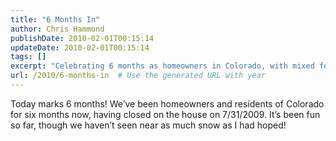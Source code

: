 ```yaml
---
title: "6 Months In"
author: Chris Hammond
publishDate: 2010-02-01T00:15:14
updateDate: 2010-02-01T00:15:14
tags: []
excerpt: "Celebrating 6 months as homeowners in Colorado, with mixed feelings about the lack of snow so far. Follow our journey since closing on the house on 7/31/2009."
url: /2010/6-months-in  # Use the generated URL with year
---
```

<p>Today marks 6 months! We’ve been homeowners and residents of Colorado for six months now, having closed on the house on 7/31/2009. It’s been fun so far, though we haven’t seen near as much snow as I had hoped! </p>


